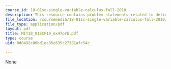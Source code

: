 ```yaml
---
course_id: 18-01sc-single-variable-calculus-fall-2010
description: This resource contains problem statements related to definite integrals.
file_location: /coursemedia/18-01sc-single-variable-calculus-fall-2010/0d8492c86bd1ec85c635c27381afc54c_MIT18_01SCF10_ex47prb.pdf
file_type: application/pdf
layout: pdf
title: MIT18_01SCF10_ex47prb.pdf
type: course
uid: 0d8492c86bd1ec85c635c27381afc54c

---
```

None